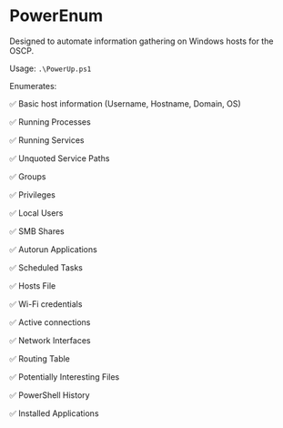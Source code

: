 # PowerEnum
Designed to automate information gathering on Windows hosts for the OSCP. 

Usage: `.\PowerUp.ps1`

Enumerates:

✅ Basic host information (Username, Hostname, Domain, OS)

✅ Running Processes

✅ Running Services

✅ Unquoted Service Paths

✅ Groups

✅ Privileges

✅ Local Users

✅ SMB Shares

✅ Autorun Applications

✅ Scheduled Tasks

✅ Hosts File

✅ Wi-Fi credentials

✅ Active connections

✅ Network Interfaces

✅ Routing Table

✅ Potentially Interesting Files

✅ PowerShell History

✅ Installed Applications
